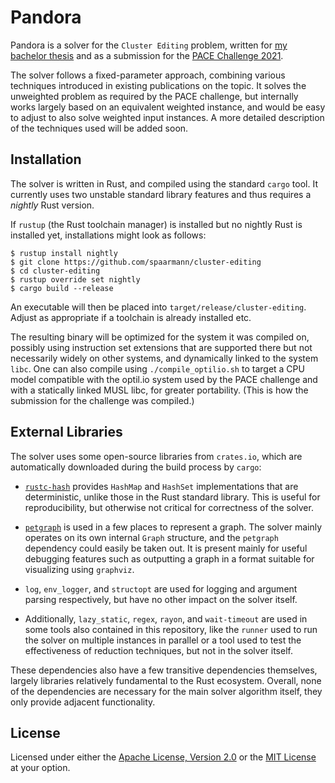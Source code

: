 # Pandora

Pandora is a solver for the `Cluster Editing` problem, written for
[my bachelor thesis](https://github.com/spaarmann/bachelor-thesis) and as a submission for the
[PACE Challenge 2021](https://pacechallenge.org/2021/).

The solver follows a fixed-parameter approach, combining various techniques introduced in existing
publications on the topic. It solves the unweighted problem as required by the PACE challenge, but
internally works largely based on an equivalent weighted instance, and would be easy to adjust to
also solve weighted input instances. A more detailed description of the techniques used will be
added soon.

## Installation

The solver is written in Rust, and compiled using the standard `cargo` tool. It currently uses two
unstable standard library features and thus requires a *nightly* Rust version.

If `rustup` (the Rust toolchain manager) is installed but no nightly Rust is installed yet,
installations might look as follows:

```
$ rustup install nightly
$ git clone https://github.com/spaarmann/cluster-editing
$ cd cluster-editing
$ rustup override set nightly
$ cargo build --release
```

An executable will then be placed into `target/release/cluster-editing`. Adjust as appropriate if a
toolchain is already installed etc.

The resulting binary will be optimized for the system it was compiled on, possibly using instruction
set extensions that are supported there but not necessarily widely on other systems, and dynamically
linked to the system `libc`. One can also compile using `./compile_optilio.sh` to target a CPU model
compatible with the optil.io system used by the PACE challenge and with a statically linked MUSL
libc, for greater portability. (This is how the submission for the challenge was compiled.)

## External Libraries

The solver uses some open-source libraries from `crates.io`, which are automatically downloaded
during the build process by `cargo`:

- [`rustc-hash`](https://crates.io/crates/rustc-hash) provides `HashMap` and `HashSet`
  implementations that are deterministic, unlike those in the Rust standard library. This is useful
  for reproducibility, but otherwise not critical for correctness of the solver.

- [`petgraph`](https://crates.io/crates/petgraph) is used in a few places to represent a graph. The
  solver mainly operates on its own internal `Graph` structure, and the `petgraph` dependency could
  easily be taken out. It is present mainly for useful debugging features such as outputting a graph
  in a format suitable for visualizing using `graphviz`.

- `log`, `env_logger`, and `structopt` are used for logging and argument parsing respectively, but
  have no other impact on the solver itself.

- Additionally, `lazy_static`, `regex`, `rayon`, and `wait-timeout` are used in some tools also
  contained in this repository, like the `runner` used to run the solver on multiple instances in
  parallel or a tool used to test the effectiveness of reduction techniques, but not in the solver
  itself.

These dependencies also have a few transitive dependencies themselves, largely libraries relatively
fundamental to the Rust ecosystem. Overall, none of the dependencies are necessary for the main
solver algorithm itself, they only provide adjacent functionality.

## License

Licensed under either the [Apache License, Version 2.0](./LICENSE-APACHE.md) or the [MIT
License](./LICENSE-MIT.md) at your option.
